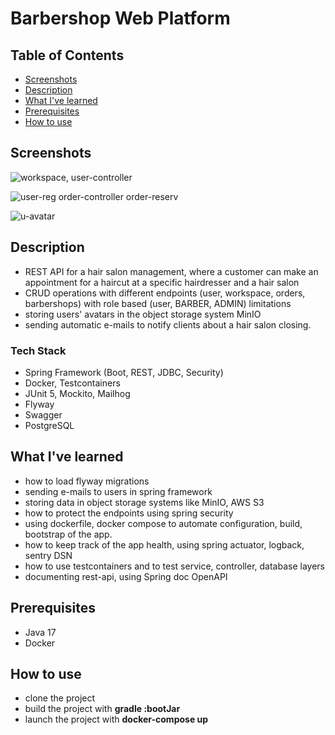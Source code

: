 # Barbershop Web Platform

## Table of Contents

- [Screenshots](#screenshots)
- [Description](#description)
- [What I've learned](#what-ive-learned)
- [Prerequisites ](#prerequisites)
- [How to use](#how-to-use)

## Screenshots
<p>
  <img style="max-width: 100%; height: auto;" alt="workspace, user-controller" src="https://github.com/user-attachments/assets/52f84fd4-c18d-447e-b2fc-4aab18fefc37">
</p>

<p>
  <img style="max-width: 100%; height: auto;" alt="user-reg order-controller order-reserv" src="https://github.com/user-attachments/assets/8877708f-4c37-478b-8b11-efa2d8442140">
</p>

<p>
  <img style="max-width: 100%; height: auto;" alt="u-avatar" src="https://github.com/user-attachments/assets/418b674a-4752-4d08-95d0-b9e6299cd1c9">
</p>

## Description
- REST API for a hair salon management, where a customer can make an appointment for a haircut at a specific hairdresser and a hair salon
- CRUD operations with different endpoints (user, workspace, orders, barbershops) with role based (user, BARBER, ADMIN) limitations
- storing users' avatars in the object storage system MinIO
- sending automatic e-mails to notify clients about a hair salon closing. 

### Tech Stack
- Spring Framework (Boot, REST, JDBC, Security)
- Docker, Testcontainers
- JUnit 5, Mockito, Mailhog
- Flyway
- Swagger
- PostgreSQL


## What I've learned
- how to load flyway migrations
- sending e-mails to users in spring framework
- storing data in object storage systems like MinIO, AWS S3
- how to protect the endpoints using spring security
- using dockerfile, docker compose to automate configuration, build, bootstrap of the app. 
- how to keep track of the app health, using spring actuator, logback, sentry DSN
- how to use testcontainers and to test service, controller, database layers 
- documenting rest-api, using Spring doc OpenAPI

## Prerequisites
- Java 17
- Docker

## How to use
- clone the project
- build the project with **gradle :bootJar**
- launch the project with **docker-compose up**



